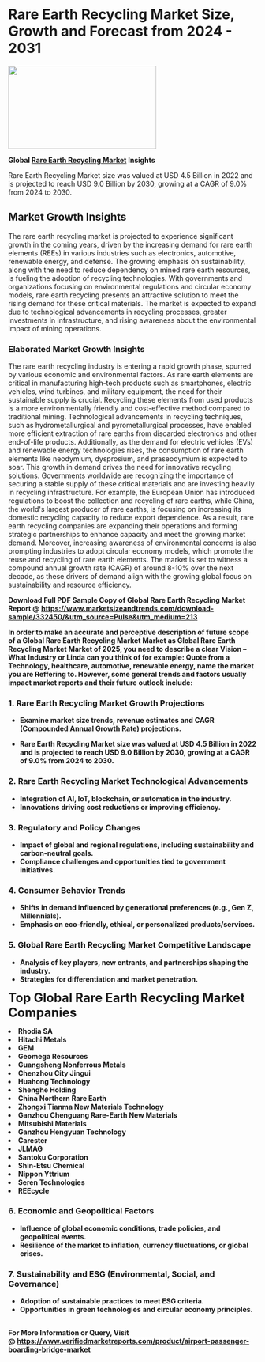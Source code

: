 <H1>Rare Earth Recycling Market Size, Growth and Forecast from 2024 - 2031</H1><img class="aligncenter size-medium wp-image-584254" src="https://thirdeyenews.in/wp-content/uploads/2024/09/Global-Market-Research-300x168.jpeg" alt="" width="300" height="168" /><p><strong>Global&nbsp;<a href="https://www.marketsizeandtrends.com/download-sample/332450/&amp;utm_source=Pulse&amp;utm_medium=213">Rare Earth Recycling Market</a> Insights</strong></p><p>Rare Earth Recycling Market size was valued at USD 4.5 Billion in 2022 and is projected to reach USD 9.0 Billion by 2030, growing at a CAGR of 9.0% from 2024 to 2030.</p><p><h2>Market Growth Insights</h2> The rare earth recycling market is projected to experience significant growth in the coming years, driven by the increasing demand for rare earth elements (REEs) in various industries such as electronics, automotive, renewable energy, and defense. The growing emphasis on sustainability, along with the need to reduce dependency on mined rare earth resources, is fueling the adoption of recycling technologies. With governments and organizations focusing on environmental regulations and circular economy models, rare earth recycling presents an attractive solution to meet the rising demand for these critical materials. The market is expected to expand due to technological advancements in recycling processes, greater investments in infrastructure, and rising awareness about the environmental impact of mining operations. <p><strong></strong></p> <h3>Elaborated Market Growth Insights</h3> The rare earth recycling industry is entering a rapid growth phase, spurred by various economic and environmental factors. As rare earth elements are critical in manufacturing high-tech products such as smartphones, electric vehicles, wind turbines, and military equipment, the need for their sustainable supply is crucial. Recycling these elements from used products is a more environmentally friendly and cost-effective method compared to traditional mining. Technological advancements in recycling techniques, such as hydrometallurgical and pyrometallurgical processes, have enabled more efficient extraction of rare earths from discarded electronics and other end-of-life products. Additionally, as the demand for electric vehicles (EVs) and renewable energy technologies rises, the consumption of rare earth elements like neodymium, dysprosium, and praseodymium is expected to soar. This growth in demand drives the need for innovative recycling solutions. Governments worldwide are recognizing the importance of securing a stable supply of these critical materials and are investing heavily in recycling infrastructure. For example, the European Union has introduced regulations to boost the collection and recycling of rare earths, while China, the world's largest producer of rare earths, is focusing on increasing its domestic recycling capacity to reduce export dependence. As a result, rare earth recycling companies are expanding their operations and forming strategic partnerships to enhance capacity and meet the growing market demand. Moreover, increasing awareness of environmental concerns is also prompting industries to adopt circular economy models, which promote the reuse and recycling of rare earth elements. The market is set to witness a compound annual growth rate (CAGR) of around 8-10% over the next decade, as these drivers of demand align with the growing global focus on sustainability and resource efficiency. <p><strong></p><p><span class=""><strong>Download Full PDF Sample Copy of Global Rare Earth Recycling Market Report</strong> @ <a href="https://www.marketsizeandtrends.com/download-sample/332450/&amp;utm_source=Pulse&amp;utm_medium=213" target="_blank">https://www.marketsizeandtrends.com/download-sample/332450/&amp;utm_source=Pulse&amp;utm_medium=213</a></span></p><p>In order to make an accurate and perceptive description of future scope of a Global&nbsp;Rare Earth Recycling Market Market as Global&nbsp;Rare Earth Recycling Market Market of 2025, you need to describe a clear Vision &ndash; What Industry or Linda can you think of for example: Quote from a Technology, healthcare, automotive, renewable energy, name the market you are Reffering to. However, some general trends and factors usually impact market reports and their future outlook include:</p><h3>1.&nbsp;<strong>Rare Earth Recycling Market Growth Projections</strong></h3><ul><li>Examine market size trends, revenue estimates and CAGR (Compounded Annual Growth Rate) projections.</li><li><p>Rare Earth Recycling Market size was valued at USD 4.5 Billion in 2022 and is projected to reach USD 9.0 Billion by 2030, growing at a CAGR of 9.0% from 2024 to 2030.</p></li></ul><h3>2.&nbsp;<strong>Rare Earth Recycling Market Technological Advancements</strong></h3><ul><li>Integration of AI, IoT, blockchain, or automation in the industry.</li><li>Innovations driving cost reductions or improving efficiency.</li></ul><h3>3.&nbsp;<strong>Regulatory and Policy Changes</strong></h3><ul><li>Impact of global and regional regulations, including sustainability and carbon-neutral goals.</li><li>Compliance challenges and opportunities tied to government initiatives.</li></ul><h3>4.&nbsp;<strong>Consumer Behavior Trends</strong></h3><ul><li>Shifts in demand influenced by generational preferences (e.g., Gen Z, Millennials).</li><li>Emphasis on eco-friendly, ethical, or personalized products/services.</li></ul><h3>5.&nbsp;<strong>Global Rare Earth Recycling Market Competitive Landscape</strong></h3><ul><li>Analysis of key players, new entrants, and partnerships shaping the industry.</li><li>Strategies for differentiation and market penetration.</li></ul><p data-pm-slice="1 1 []"><span style="color: inherit; font-family: inherit; font-size: 25px;">Top Global Rare Earth Recycling Market Companies</span></p><div class="" data-test-id=""><p><li>Rhodia SA</li><li> Hitachi Metals</li><li> GEM</li><li> Geomega Resources</li><li> Guangsheng Nonferrous Metals</li><li> Chenzhou City Jingui</li><li> Huahong Technology</li><li> Shenghe Holding</li><li> China Northern Rare Earth</li><li> Zhongxi Tianma New Materials Technology</li><li> Ganzhou Chenguang Rare-Earth New Materials</li><li> Mitsubishi Materials</li><li> Ganzhou Hengyuan Technology</li><li> Carester</li><li> JLMAG</li><li> Santoku Corporation</li><li> Shin-Etsu Chemical</li><li> Nippon Yttrium</li><li> Seren Technologies</li><li> REEcycle</li></p></div><h3>6.&nbsp;<strong>Economic and Geopolitical Factors</strong></h3><ul><li>Influence of global economic conditions, trade policies, and geopolitical events.</li><li>Resilience of the market to inflation, currency fluctuations, or global crises.</li></ul><h3>7.&nbsp;<strong>Sustainability and ESG (Environmental, Social, and Governance)</strong></h3><ul><li>Adoption of sustainable practices to meet ESG criteria.</li><li>Opportunities in green technologies and circular economy principles.</li></ul><h2><strong style="font-size: 14px;">For More Information or Query, Visit @&nbsp;</strong><a style="background-color: #ffffff; font-size: 14px;" href="https://www.marketsizeandtrends.com/report/rare-earth-recycling-market/" target="_blank">https://www.verifiedmarketreports.com/product/airport-passenger-boarding-bridge-market</a></h2>
